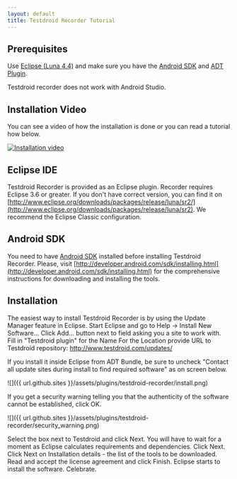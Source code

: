 ```yaml
---
layout: default
title: Testdroid Recorder Tutorial
---
```


## Prerequisites

Use [Eclipse (Luna 4.4)](http://www.eclipse.org/downloads/packages/release/luna/sr2) and make sure you have the [Android SDK](http://developer.android.com/sdk/index.html#downloads) and [ADT Plugin](https://dl.google.com/android/ADT-23.0.7.zip).

Testdroid recorder does not work with Android Studio.

## Installation Video

You can see a video of how the installation is done or you can read a tutorial how below.

[![Installation video](https://img.youtube.com/vi/eeTc1loPPo8/0.jpg)](https://www.youtube.com/watch?v=eeTc1loPPo8 "Recorder installation tutorial")
 
## Eclipse IDE

Testdroid Recorder is provided as an Eclipse plugin.
Recorder requires Eclipse 3.6 or greater. If you don't have correct version, you can find it on [http://www.eclipse.org/downloads/packages/release/luna/sr2/](http://www.eclipse.org/downloads/packages/release/luna/sr2). We recommend the Eclipse Classic configuration.


## Android SDK 

You need to have [Android SDK](http://developer.android.com/tools/studio/index.html) installed before installing Testdroid Recorder.
Please, visit [http://developer.android.com/sdk/installing.html](http://developer.android.com/sdk/installing.html) for the comprehensive instructions for downloading and installing the tools.

 
## Installation

The easiest way to install Testdroid Recorder is by using the Update Manager feature in Eclipse.
Start Eclipse and go to Help -> Install New Software...
Click Add... button next to field asking you a site to work with.
Fill in "Testdroid plugin" for the Name
For the Location provide URL to Testdroid repository: http://www.testdroid.com/updates/

If you install it inside Eclipse from ADT Bundle, be sure to uncheck "Contact all update sites during install to find required software" as on screen below.
 
![]({{ url.github.sites }}/assets/plugins/testdroid-recorder/install.png)


If you get a security warning telling you that the authenticity of the software cannot be established, click OK.
 
![]({{ url.github.sites }}/assets/plugins/testdroid-recorder/security_warning.png)
 
Select the box next to Testdroid and click Next.
You will have to wait for a moment as Eclipse calculates requirements and dependencies. Click Next.
Click Next on Installation details - the list of the tools to be downloaded.
Read and accept the license agreement and click Finish. Eclipse starts to install the software.
Celebrate.